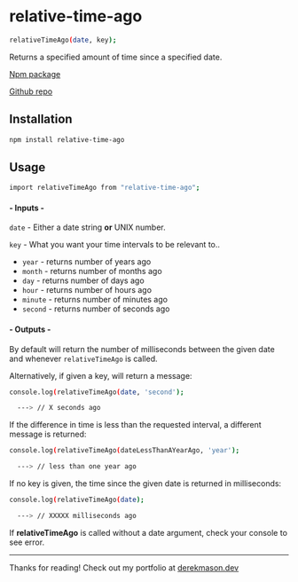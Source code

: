 # relative-time-ago

```sh
relativeTimeAgo(date, key);
```

Returns a specified amount of time since a specified date.

[Npm package](https://www.npmjs.com/package/relative-time-ago)

[Github repo](https://github.com/3derekmason/relative-time-ago)

## Installation

```sh
npm install relative-time-ago
```

## Usage

```sh
import relativeTimeAgo from "relative-time-ago";
```

#### - Inputs -

`date` - Either a date string **or** UNIX number.

`key` - What you want your time intervals to be relevant to..

- `year` - returns number of years ago
- `month` - returns number of months ago
- `day` - returns number of days ago
- `hour` - returns number of hours ago
- `minute` - returns number of minutes ago
- `second` - returns number of seconds ago

#### - Outputs -

By default will return the number of milliseconds between the given date and whenever `relativeTimeAgo` is called.

Alternatively, if given a key, will return a message:

```sh
console.log(relativeTimeAgo(date, 'second');

  ---> // X seconds ago
```

If the difference in time is less than the requested interval, a different message is returned:

```sh
console.log(relativeTimeAgo(dateLessThanAYearAgo, 'year');

  ---> // less than one year ago
```

If no key is given, the time since the given date is returned in milliseconds:

```sh
console.log(relativeTimeAgo(date);

  ---> // XXXXX milliseconds ago
```

If **relativeTimeAgo** is called without a date argument, check your console to see error.

---

Thanks for reading! Check out my portfolio at [derekmason.dev](https://www.derekmason.dev/)
